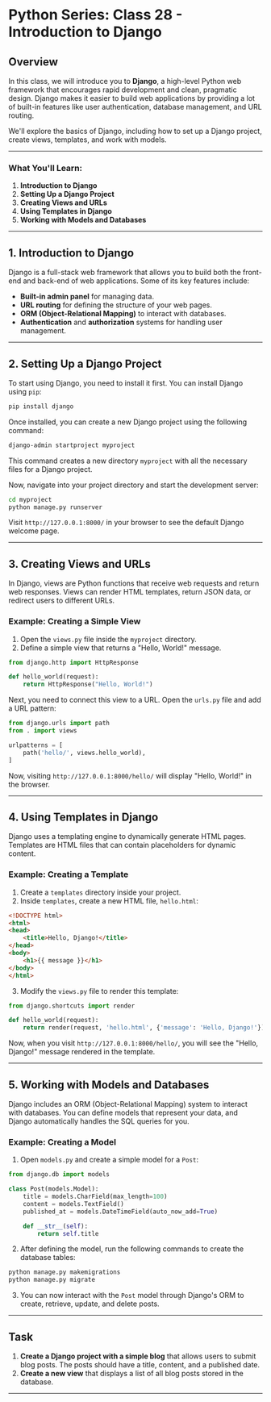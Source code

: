# Python Series: Class 28 - Introduction to Django

## Overview

In this class, we will introduce you to **Django**, a high-level Python web framework that encourages rapid development and clean, pragmatic design. Django makes it easier to build web applications by providing a lot of built-in features like user authentication, database management, and URL routing.

We'll explore the basics of Django, including how to set up a Django project, create views, templates, and work with models.

---

### What You'll Learn:
1. **Introduction to Django**
2. **Setting Up a Django Project**
3. **Creating Views and URLs**
4. **Using Templates in Django**
5. **Working with Models and Databases**

---

## 1. Introduction to Django

Django is a full-stack web framework that allows you to build both the front-end and back-end of web applications. Some of its key features include:

- **Built-in admin panel** for managing data.
- **URL routing** for defining the structure of your web pages.
- **ORM (Object-Relational Mapping)** to interact with databases.
- **Authentication** and **authorization** systems for handling user management.

---

## 2. Setting Up a Django Project

To start using Django, you need to install it first. You can install Django using `pip`:

```bash
pip install django
```

Once installed, you can create a new Django project using the following command:

```bash
django-admin startproject myproject
```

This command creates a new directory `myproject` with all the necessary files for a Django project.

Now, navigate into your project directory and start the development server:

```bash
cd myproject
python manage.py runserver
```

Visit `http://127.0.0.1:8000/` in your browser to see the default Django welcome page.

---

## 3. Creating Views and URLs

In Django, views are Python functions that receive web requests and return web responses. Views can render HTML templates, return JSON data, or redirect users to different URLs.

### Example: Creating a Simple View

1. Open the `views.py` file inside the `myproject` directory.
2. Define a simple view that returns a "Hello, World!" message.

```python
from django.http import HttpResponse

def hello_world(request):
    return HttpResponse("Hello, World!")
```

Next, you need to connect this view to a URL. Open the `urls.py` file and add a URL pattern:

```python
from django.urls import path
from . import views

urlpatterns = [
    path('hello/', views.hello_world),
]
```

Now, visiting `http://127.0.0.1:8000/hello/` will display "Hello, World!" in the browser.

---

## 4. Using Templates in Django

Django uses a templating engine to dynamically generate HTML pages. Templates are HTML files that can contain placeholders for dynamic content.

### Example: Creating a Template

1. Create a `templates` directory inside your project.
2. Inside `templates`, create a new HTML file, `hello.html`:

```html
<!DOCTYPE html>
<html>
<head>
    <title>Hello, Django!</title>
</head>
<body>
    <h1>{{ message }}</h1>
</body>
</html>
```

3. Modify the `views.py` file to render this template:

```python
from django.shortcuts import render

def hello_world(request):
    return render(request, 'hello.html', {'message': 'Hello, Django!'})
```

Now, when you visit `http://127.0.0.1:8000/hello/`, you will see the "Hello, Django!" message rendered in the template.

---

## 5. Working with Models and Databases

Django includes an ORM (Object-Relational Mapping) system to interact with databases. You can define models that represent your data, and Django automatically handles the SQL queries for you.

### Example: Creating a Model

1. Open `models.py` and create a simple model for a `Post`:

```python
from django.db import models

class Post(models.Model):
    title = models.CharField(max_length=100)
    content = models.TextField()
    published_at = models.DateTimeField(auto_now_add=True)

    def __str__(self):
        return self.title
```

2. After defining the model, run the following commands to create the database tables:

```bash
python manage.py makemigrations
python manage.py migrate
```

3. You can now interact with the `Post` model through Django's ORM to create, retrieve, update, and delete posts.

---

## Task

1. **Create a Django project with a simple blog** that allows users to submit blog posts. The posts should have a title, content, and a published date.
2. **Create a new view** that displays a list of all blog posts stored in the database.

---
